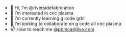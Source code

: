 - 👋 Hi, I’m @riversidefabrication
- 👀 I’m interested in cnc plasma
- 🌱 I’m currently learning g code grbl
- 💞️ I’m looking to collaborate on g code all cnc plasma 
- 📫 How to reach me @pbmca@live.com

<!---
riversidefabrication/riversidefabrication is a ✨ special ✨ repository because its `README.md` (this file) appears on your GitHub profile.
You can click the Preview link to take a look at your changes.
--->
